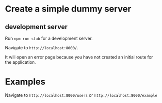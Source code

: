 # Create a simple dummy server

## development server

Run `npm run stub` for a development server.

Navigate to `http://localhost:8000/`.

It will open an error page because you have not created an initial route for the application.

# Examples

Navigate to `http://localhost:8000/users` or `http://localhost:8000/example`
